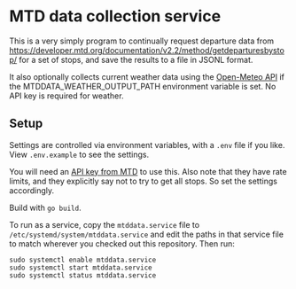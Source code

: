 # MTD data collection service

This is a very simply program to continually request departure data from <https://developer.mtd.org/documentation/v2.2/method/getdeparturesbystop/> for a set of stops, and save the results to a file in JSONL format.

It also optionally collects current weather data using the [Open-Meteo API](https://open-meteo.com/en/docs?hourly=&current=temperature_2m#current_weather) if the MTDDATA_WEATHER_OUTPUT_PATH environment variable is set. No API key is required for weather.

## Setup

Settings are controlled via environment variables, with a `.env` file if you like. View `.env.example` to see the settings.

You will need an [API key from MTD](https://developer.cumtd.com) to use this. Also note that they have rate limits, and they explicitly say not to try to get all stops. So set the settings accordingly.

Build with `go build`.

To run as a service, copy the `mtddata.service` file to `/etc/systemd/system/mtddata.service` and edit the paths in that service file to match wherever you checked out this repository. Then run:

```
sudo systemctl enable mtddata.service
sudo systemctl start mtddata.service
sudo systemctl status mtddata.service
```
